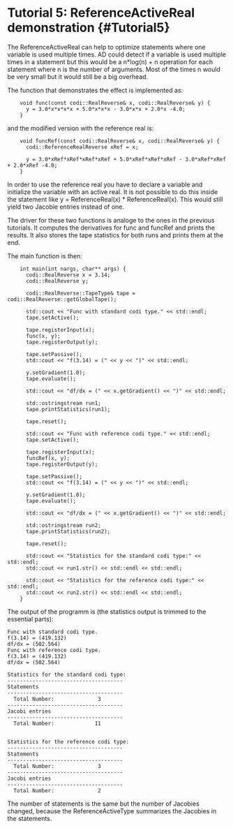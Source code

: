 Tutorial 5: ReferenceActiveReal demonstration {#Tutorial5}
============

The ReferenceActiveReal can help to optimize statements where one variable is used multiple times.
AD could detect if a variable is used multiple times in a statement but this would be a n*log(n) + n operation for each statement where n is the number of arguments.
Most of the times n would be very small but it would still be a big overhead.

The function that demonstrates the effect is implemented as:
~~~~{.cpp}
    void func(const codi::RealReverse& x, codi::RealReverse& y) {
      y = 3.0*x*x*x*x + 5.0*x*x*x - 3.0*x*x + 2.0*x -4.0;
    }
~~~~
and the modified version with the reference real is:
~~~~{.cpp}
    void funcRef(const codi::RealReverse& x, codi::RealReverse& y) {
      codi::ReferenceRealReverse xRef = x;

      y = 3.0*xRef*xRef*xRef*xRef + 5.0*xRef*xRef*xRef - 3.0*xRef*xRef + 2.0*xRef -4.0;
    }
~~~~
In order to use the reference real you have to declare a variable and initialize the variable with an active real.
It is not possible to do this inside the statement like y = ReferenceReal(x) * ReferenceReal(x).
This would still yield two Jacobie entries instead of one.

The driver for these two functions is analoge to the ones in the previous tutorials.
It computes the derivatives for func and funcRef and prints the results.
It also stores the tape statistics for both runs and prints them at the end.

The main function is then:


~~~~{.cpp}
    int main(int nargs, char** args) {
      codi::RealReverse x = 3.14;
      codi::RealReverse y;

      codi::RealReverse::TapeType& tape = codi::RealReverse::getGlobalTape();

      std::cout << "Func with standard codi type." << std::endl;
      tape.setActive();

      tape.registerInput(x);
      func(x, y);
      tape.registerOutput(y);

      tape.setPassive();
      std::cout << "f(3.14) = (" << y << ")" << std::endl;

      y.setGradient(1.0);
      tape.evaluate();

      std::cout << "df/dx = (" << x.getGradient() << ")" << std::endl;

      std::ostringstream run1;
      tape.printStatistics(run1);

      tape.reset();

      std::cout << "Func with reference codi type." << std::endl;
      tape.setActive();

      tape.registerInput(x);
      funcRef(x, y);
      tape.registerOutput(y);

      tape.setPassive();
      std::cout << "f(3.14) = (" << y << ")" << std::endl;

      y.setGradient(1.0);
      tape.evaluate();

      std::cout << "df/dx = (" << x.getGradient() << ")" << std::endl;

      std::ostringstream run2;
      tape.printStatistics(run2);

      tape.reset();

      std::cout << "Statistics for the standard codi type:" << std::endl;
      std::cout << run1.str() << std::endl << std::endl;

      std::cout << "Statistics for the reference codi type:" << std::endl;
      std::cout << run2.str() << std::endl << std::endl;
    }
~~~~

The output of the programm is (the statistics output is trimmed to the essential parts):

~~~~
Func with standard codi type.
f(3.14) = (419.132)
df/dx = (502.564)
Func with reference codi type.
f(3.14) = (419.132)
df/dx = (502.564)

Statistics for the standard codi type:
-------------------------------------
Statements
-------------------------------------
  Total Number:              3
-------------------------------------
Jacobi entries
-------------------------------------
  Total Number:             11


Statistics for the reference codi type:
-------------------------------------
Statements
-------------------------------------
  Total Number:              3
-------------------------------------
Jacobi entries
-------------------------------------
  Total Number:              2
~~~~

The number of statements is the same but the number of Jacobies changed, because the ReferenceActiveType summarizes the Jacobies in the statements.
